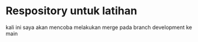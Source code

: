 # Respository untuk latihan 
kali ini saya akan mencoba melakukan merge pada branch development ke main
